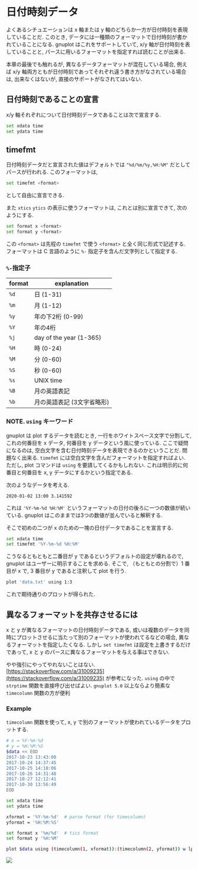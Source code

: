 # 日付時刻データ

よくあるシチュエーションは x 軸または y 軸のどちらか一方が日付時刻を表現していることだ. このとき, データには一種類のフォーマットで日付時刻が書かれていることになる. gnuplot はこれをサポートしていて, x/y 軸が日付時刻を表していることと, パースに用いるフォーマットを指定すれば読むことが出来る.

本章の最後でも触れるが, 異なるデータフォーマットが混在している場合, 例えば x/y 軸両方ともが日付時刻であってそれぞれ違う書き方がなされている場合は, 出来なくはないが, 直接のサポートがなされてはいない.

## 日付時刻であることの宣言

x/y 軸それぞれについて日付時刻データであることは次で宣言する.

```bash
set xdata time
set ydata time
```

## timefmt

日付時刻データだと宣言された値はデフォルトでは
`"%d/%m/%y,%H:%M"`
だとしてパースが行われる.
このフォーマットは,

```bash
set timefmt <format>
```

として自由に宣言できる.

また `xtics` `ytics` の表示に使うフォーマットは, これとは別に宣言できて, 次のようにする.

```bash
set format x <format>
set format y <format>
```

この `<format>` は先程の `timefmt` で使う `<format>` と全く同じ形式で記述する.
フォーマットは C 言語のように `%-` 指定子を含んだ文字列として指定する.

### `%-`指定子

| format | explanation                |
|--------|----------------------------|
| `%d`   | 日 (1-31)                  |
| `%m`   | 月 (1-12)                  |
| `%y`   | 年の下2桁 (0-99)           |
| `%Y`   | 年の4桁                    |
| `%j`   | day of the year (1-365)    |
| `%H`   | 時 (0-24)                  |
| `%M`   | 分 (0-60)                  |
| `%S`   | 秒 (0-60)                  |
| `%s`   | UNIX time                  |
| `%B`   | 月の英語表記               |
| `%b`   | 月の英語表記 (3文字省略形) |

### NOTE. `using` キーワード

gnuplot は plot するデータを読むとき, 一行をホワイトスペース文字で分割して, これの何番目を x データ, 何番目を y データという風に使っている.
ここで疑問になるのは, 空白文字を含む日付時刻データを表現できるのかということだ.
問題なく出来る.
`timefmt` には空白文字を含んだフォーマットを指定すればよい.
ただし, plot コマンドは `using` を要請してくるかもしれない.
これは明示的に何番目と何番目を x, y データにするかという指定である.

次のようなデータを考える.

```
2020-01-02 13:00 3.141592
```

これは
`'%Y-%m-%d %H:%M'`
というフォーマットの日付の後ろに一つの数値が続いている.
gnuplot はこのままでは3つの数値が並んでいると解釈する.

そこで初めの二つが x のための一塊の日付データであることを宣言する.

```bash
set xdata time
set timefmt '%Y-%m-%d %H:%M'
```

こうなるともともと二番目が y であるというデフォルトの設定が壊れるので,
gnuplot はユーザーに明示することを求める.
そこで, （もともとの分割で）1 番目が x で, 3 番目が y であると注釈して plot を行う.

```bash
plot 'data.txt' using 1:3
```

これで期待通りのプロットが得られた.

## 異なるフォーマットを共存させるには

x と y が異なるフォーマットの日付時刻データである,
或いは複数のデータを同時にプロットさせるに当たって別のフォーマットが使われてるなどの場合,
異なるフォーマットを指定したくなる.
しかし `set timefmt` は設定を上書きするだけであって, x と y のパースに異なるフォーマットを与える事はできない.

やや強引にやってやれないことはない.
[https://stackoverflow.com/a/31009235](https://stackoverflow.com/a/31009235)
が参考になった.
`using` の中で `strptime` 関数を直接呼び出せばよい.
`gnuplot 5.0` 以上ならより簡素な `timecolumn` 関数の方が便利

### Example

`timecolumn` 関数を使って, x, y で別のフォーマットが使われているデータをプロットする.

```bash
# x = %Y-%m-%d
# y = %H:%M:%S
$data << EOD
2017-10-23 13:43:00
2017-10-24 14:37:45
2017-10-25 14:18:06
2017-10-26 14:31:48
2017-10-27 12:12:41
2017-10-30 13:56:49
EOD

set xdata time
set ydata time

xformat = '%Y-%m-%d'  # parse format (for timecolumn)
yformat = '%H:%M:%S'

set format x '%m/%d'  # tics format
set format y '%H:%M'

plot $data using (timecolumn(1, xformat)):(timecolumn(2, yformat)) w lp
```

![](https://i.imgur.com/2HtaPTU.png)
